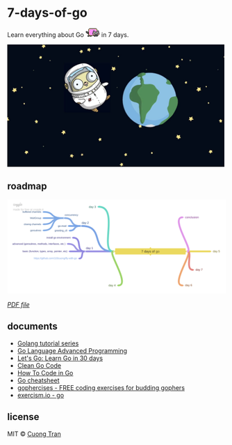 # 7-days-of-go

Learn everything about Go <img height="20" alt="nyan_cat" src="./assets/nyan_cat.gif" /> in 7 days.

<img src="./assets/gopher.jpeg" width="500" />

## roadmap

![roadmap](./assets/roadmap.png)

*[PDF file](./assets/roadmap.pdf)*

## documents

- [Golang tutorial series](https://golangbot.com/learn-golang-series/)
- [Go Language Advanced Programming](https://zalopay-oss.github.io/go-advanced/)
- [Let's Go: Learn Go in 30 days](https://dev.to/canro91/let-s-go-learn-go-in-30-days-3dg9)
- [Clean Go Code](https://github.com/Pungyeon/clean-go-article)
- [How To Code in Go](https://www.digitalocean.com/community/tutorial_series/how-to-code-in-go)
- [Go cheatsheet](https://devhints.io/go)
- [gophercises - FREE coding exercises for budding gophers](https://gophercises.com/)
- [exercism.io - go](https://exercism.io/tracks/go)

## license

MIT © [Cuong Tran](https://github.com/103cuong)

